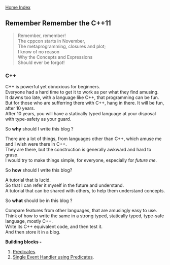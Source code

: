 [Home Index](/README.md)  

## Remember Remember the C++11  
> Remember, remember!  
> The cppcon starts in November,  
> The metaprogramming, closures and plot;  
> I know of no reason  
> Why the Concepts and Expressions  
> Should ever be forgot! 
    
### C++
C++ is powerful yet obnoxious for beginners.  
Everyone had a hard time to get it to work as per what they find amusing.  
It dawns too late, with a language like C++, that programming can be fun.  
But for those who are sufferring there with C++, hang in there. It will be fun, after 10 years.  
After 10 years, you will have a statically typed language at your disposal with type-safety as your guard.  

So **why** should I write this blog ?

There are a lot of things, from languages other than C++, which amuse me and I wish were there in C++.  
They are there, but the construction is generally awkward and hard to grasp.  
I would try to make things simple, for everyone, especially for _future me_.

So **how** should I write this blog?

A tutorial that is lucid.  
So that I can refer it myself in the future and understand.  
A tutorial that can be shared with others, to help them understand concepts.

So **what** should be in this blog ?

Compare features from other languages, that are amusingly easy to use.  
Think of how to write the same in a strong typed, statically typed, type-safe language, mostly C++.  
Write its C++ equivalent code, and then test it.  
And then store it in a blog.

**Building blocks -**
1. [Predicates](/cpp/predicates.md).
1. [Single Event Handler using Predicates](/cpp/single_event_handler_using_predicates.md).
